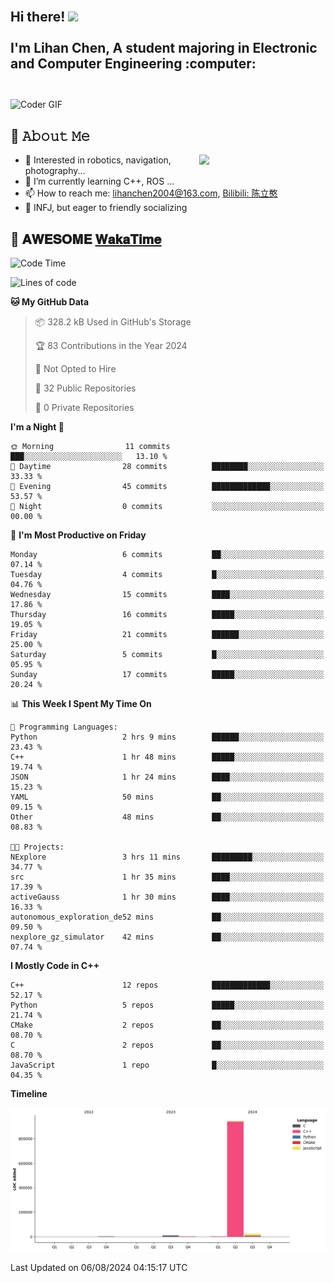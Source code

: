 <h2 align="left">
 <abc>
  <br>Hi there! <img src="https://user-images.githubusercontent.com/42378118/110234147-e3259600-7f4e-11eb-95be-0c4047144dea.gif" width="30"><br>
  <br> I'm Lihan Chen, A student majoring in Electronic and Computer Engineering :computer:<br>
  <br>
 </abc>
</h2>

<img align="center" src="https://media.giphy.com/media/SWoSkN6DxTszqIKEqv/giphy.gif" alt="Coder GIF" width="500">

## :book: 𝙰𝚋𝚘𝚞𝚝 𝙼𝚎

<img align="right" width="40%" src="https://github-readme-stats.vercel.app/api?username=LihanChen2004&show_icons=true&icon_color=CE1D2D&text_color=718096&bg_color=ffffff&hide_title=true" />

- 🌟 Interested in robotics, navigation, photography...
- 🌱 I’m currently learning C++, ROS ... 
- 📫 How to reach me: lihanchen2004@163.com, [Bilibili: 陈立憨](https://space.bilibili.com/170786212)
- 👯 INFJ, but eager to friendly socializing

## 📜 𝐀𝐖𝐄𝐒𝐎𝐌𝐄 [𝐖𝐚𝐤𝐚𝐓𝐢𝐦𝐞](https://github.com/anmol098/waka-readme-stats)

<!--START_SECTION:waka-->
![Code Time](http://img.shields.io/badge/Code%20Time-4%20hrs%2046%20mins-blue)

![Lines of code](https://img.shields.io/badge/From%20Hello%20World%20I%27ve%20Written-979.7%20thousand%20lines%20of%20code-blue)

**🐱 My GitHub Data** 

> 📦 328.2 kB Used in GitHub's Storage 
 > 
> 🏆 83 Contributions in the Year 2024
 > 
> 🚫 Not Opted to Hire
 > 
> 📜 32 Public Repositories 
 > 
> 🔑 0 Private Repositories 
 > 
**I'm a Night 🦉** 

```text
🌞 Morning                11 commits          ███░░░░░░░░░░░░░░░░░░░░░░   13.10 % 
🌆 Daytime                28 commits          ████████░░░░░░░░░░░░░░░░░   33.33 % 
🌃 Evening                45 commits          █████████████░░░░░░░░░░░░   53.57 % 
🌙 Night                  0 commits           ░░░░░░░░░░░░░░░░░░░░░░░░░   00.00 % 
```
📅 **I'm Most Productive on Friday** 

```text
Monday                   6 commits           ██░░░░░░░░░░░░░░░░░░░░░░░   07.14 % 
Tuesday                  4 commits           █░░░░░░░░░░░░░░░░░░░░░░░░   04.76 % 
Wednesday                15 commits          ████░░░░░░░░░░░░░░░░░░░░░   17.86 % 
Thursday                 16 commits          █████░░░░░░░░░░░░░░░░░░░░   19.05 % 
Friday                   21 commits          ██████░░░░░░░░░░░░░░░░░░░   25.00 % 
Saturday                 5 commits           █░░░░░░░░░░░░░░░░░░░░░░░░   05.95 % 
Sunday                   17 commits          █████░░░░░░░░░░░░░░░░░░░░   20.24 % 
```


📊 **This Week I Spent My Time On** 

```text
💬 Programming Languages: 
Python                   2 hrs 9 mins        ██████░░░░░░░░░░░░░░░░░░░   23.43 % 
C++                      1 hr 48 mins        █████░░░░░░░░░░░░░░░░░░░░   19.74 % 
JSON                     1 hr 24 mins        ████░░░░░░░░░░░░░░░░░░░░░   15.23 % 
YAML                     50 mins             ██░░░░░░░░░░░░░░░░░░░░░░░   09.15 % 
Other                    48 mins             ██░░░░░░░░░░░░░░░░░░░░░░░   08.83 % 

🐱‍💻 Projects: 
NExplore                 3 hrs 11 mins       █████████░░░░░░░░░░░░░░░░   34.77 % 
src                      1 hr 35 mins        ████░░░░░░░░░░░░░░░░░░░░░   17.39 % 
activeGauss              1 hr 30 mins        ████░░░░░░░░░░░░░░░░░░░░░   16.33 % 
autonomous_exploration_de52 mins             ██░░░░░░░░░░░░░░░░░░░░░░░   09.50 % 
nexplore_gz_simulator    42 mins             ██░░░░░░░░░░░░░░░░░░░░░░░   07.74 % 
```

**I Mostly Code in C++** 

```text
C++                      12 repos            █████████████░░░░░░░░░░░░   52.17 % 
Python                   5 repos             █████░░░░░░░░░░░░░░░░░░░░   21.74 % 
CMake                    2 repos             ██░░░░░░░░░░░░░░░░░░░░░░░   08.70 % 
C                        2 repos             ██░░░░░░░░░░░░░░░░░░░░░░░   08.70 % 
JavaScript               1 repo              █░░░░░░░░░░░░░░░░░░░░░░░░   04.35 % 
```



**Timeline**

![Lines of Code chart](https://raw.githubusercontent.com/LihanChen2004/LihanChen2004/main/assets/bar_graph.png)


 Last Updated on 06/08/2024 04:15:17 UTC
<!--END_SECTION:waka-->

<!--
**LihanChen2004/LihanChen2004** is a ✨ _special_ ✨ repository because its `README.md` (this file) appears on your GitHub profile.

Here are some ideas to get you started:

- 🔭 I’m currently working on ...
- 🌱 I’m currently learning ...
- 👯 I’m looking to collaborate on ...
- 🤔 I’m looking for help with ...
- 💬 Ask me about ...
- 📫 How to reach me: ...
- 😄 Pronouns: ...
- ⚡ Fun fact: ...
-->
